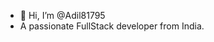 - 👋 Hi, I’m @Adil81795
- A passionate FullStack developer from India.

<!---
AdAs a passionate and experienced full-stack web developer, I specialize in creating dynamic and responsive web applications. With expertise in front-end technologies like JavaScript, HTML, and CSS, alongside robust back-end skills in Node.js, Python, Java, and SQL, I deliver seamless and efficient solutions. I am proficient in modern frameworks such as React, Express, and MongoDB, which allows me to integrate user-friendly interfaces with powerful server-side logic. I am dedicated to continuous learning and staying up-to-date with the latest web development trends and technologies to ensure I provide the best solutions for every projectil81795/Adil81795 is a ✨ special ✨ repository because its `README.md` (this file) appears on your GitHub profile.
You can click the Preview link to take a look at your changes.
--->
